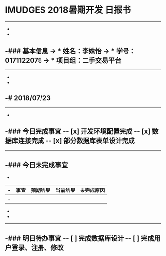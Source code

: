 # IMUDGES 2018暑期开发 日报书
--------
-
-
-### 基本信息
-> * 姓名：李姝怡
-> * 学号：0171122075
-> * 项目组：二手交易平台
-
--------
-
-
-# 2018/07/23
-
--------
-
-### 今日完成事宜
-- [x]  开发环境配置完成
-- [x]  数据库连接完成
-- [x]  部分数据库表单设计完成
-
------
-### 今日未完成事宜
-
-
-| 事宜     |预期结果| 当前结果  | 未完成原因   | 
-| --------   | -----:  | -----:  | :----:  |
-|    |   |   |   |
-
-
-------
-### 明日待办事宜
-- [ ] 完成数据库设计
-- [ ] 完成用户登录、注册、修改
--------

